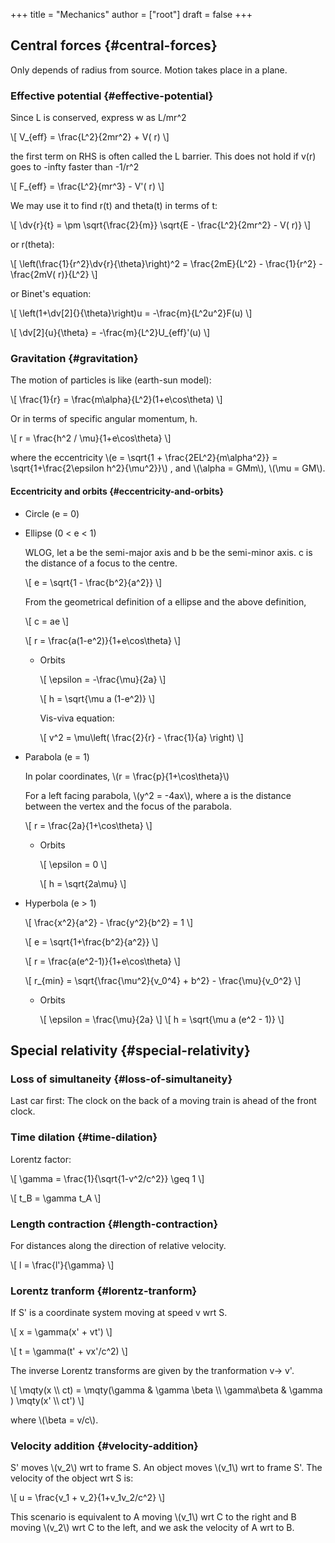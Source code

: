 +++
title = "Mechanics"
author = ["root"]
draft = false
+++

## Central forces {#central-forces}

Only depends of radius from source. Motion takes place in a plane.


### Effective potential {#effective-potential}

Since L is conserved, express w as L/mr^2

\\[
V\_{eff} = \frac{L^2}{2mr^2} + V( r)
\\]

the first term on RHS is often called the L barrier. This does not hold if v(r) goes to -infty faster than -1/r^2

\\[
F\_{eff} = \frac{L^2}{mr^3} - V'( r)
\\]

We may use it to find r(t) and theta(t) in terms of t:

\\[
\dv{r}{t} = \pm \sqrt{\frac{2}{m}} \sqrt{E - \frac{L^2}{2mr^2} - V( r)}
\\]

or r(theta):

\\[
\left(\frac{1}{r^2}\dv{r}{\theta}\right)^2 = \frac{2mE}{L^2} - \frac{1}{r^2} - \frac{2mV( r)}{L^2}
\\]

or Binet's equation:

\\[
\left(1+\dv[2]{}{\theta}\right)u = -\frac{m}{L^2u^2}F(u)
\\]

\\[
\dv[2]{u}{\theta} = -\frac{m}{L^2}U\_{eff}'(u)
\\]


### Gravitation {#gravitation}

The motion of particles is like (earth-sun model):

\\[
\frac{1}{r} = \frac{m\alpha}{L^2}(1+e\cos\theta)
\\]

Or in terms of specific angular momentum, h.

\\[
r = \frac{h^2 / \mu}{1+e\cos\theta}
\\]

where the eccentricity \\(e = \sqrt{1 + \frac{2EL^2}{m\alpha^2}} = \sqrt{1+\frac{2\epsilon h^2}{\mu^2}}\\) , and \\(\alpha = GMm\\), \\(\mu = GM\\).


#### Eccentricity and orbits {#eccentricity-and-orbits}

<!--list-separator-->

-  Circle (e = 0)

<!--list-separator-->

-  Ellipse (0 &lt; e &lt; 1)

    WLOG, let a be the semi-major axis and b be the semi-minor axis. c is the distance of a focus to the centre.

    \\[
    e = \sqrt{1 - \frac{b^2}{a^2}}
    \\]

    From the geometrical definition of a ellipse and the above definition,

    \\[
    c = ae
    \\]

    \\[
    r = \frac{a(1-e^2)}{1+e\cos\theta}
    \\]

    <!--list-separator-->

    -  Orbits

        \\[
        \epsilon = -\frac{\mu}{2a}
        \\]

        \\[
        h = \sqrt{\mu a (1-e^2)}
        \\]

        Vis-viva equation:

        \\[
        v^2 = \mu\left( \frac{2}{r} - \frac{1}{a} \right)
        \\]

<!--list-separator-->

-  Parabola (e = 1)

    In polar coordinates, \\(r = \frac{p}{1+\cos\theta}\\)

    For a left facing parabola, \\(y^2 = -4ax\\), where a is the distance between the vertex and the focus of the parabola.

    \\[
    r = \frac{2a}{1+\cos\theta}
    \\]

    <!--list-separator-->

    -  Orbits

        \\[
        \epsilon = 0
        \\]

        \\[
        h = \sqrt{2a\mu}
        \\]

<!--list-separator-->

-  Hyperbola (e &gt; 1)

    \\[
    \frac{x^2}{a^2} - \frac{y^2}{b^2} = 1
    \\]

    \\[
    e = \sqrt{1+\frac{b^2}{a^2}}
    \\]

    \\[
    r = \frac{a(e^2-1)}{1+e\cos\theta}
    \\]

    \\[
    r\_{min} = \sqrt{\frac{\mu^2}{v\_0^4} + b^2} - \frac{\mu}{v\_0^2}
    \\]

    <!--list-separator-->

    -  Orbits

        \\[
        \epsilon = \frac{\mu}{2a}
        \\]
        \\[
        h = \sqrt{\mu a (e^2 - 1)}
        \\]


## Special relativity {#special-relativity}


### Loss of simultaneity {#loss-of-simultaneity}

Last car first: The clock on the back of a moving train is ahead of the front clock.


### Time dilation {#time-dilation}

Lorentz factor:

\\[
\gamma = \frac{1}{\sqrt{1-v^2/c^2}} \geq 1
\\]

\\[
t\_B = \gamma t\_A
\\]


### Length contraction {#length-contraction}

For distances along the direction of relative velocity.

\\[
l = \frac{l'}{\gamma}
\\]


### Lorentz tranform {#lorentz-tranform}

If S' is a coordinate system moving at speed v wrt S.

\\[
x = \gamma(x' + vt')
\\]

\\[
t = \gamma(t' + vx'/c^2)
\\]

The inverse Lorentz transforms are given by the tranformation v-&gt; v'.

\\[
\mqty(x \\\ ct) = \mqty(\gamma & \gamma \beta \\\ \gamma\beta & \gamma ) \mqty(x' \\\ ct')
\\]

where \\(\beta = v/c\\).


### Velocity addition {#velocity-addition}

S' moves \\(v\_2\\) wrt to frame S. An object moves \\(v\_1\\) wrt to frame S'. The velocity of the object wrt S is:

\\[
u = \frac{v\_1 + v\_2}{1+v\_1v\_2/c^2}
\\]

This scenario is equivalent to A moving \\(v\_1\\) wrt C to the right and B moving \\(v\_2\\) wrt C to the left, and we ask the velocity of A wrt to B.